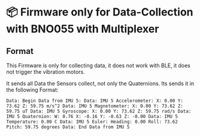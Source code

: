 
# 📦 Firmware only for Data-Collection with BNO055 with Multiplexer

## Format

This Firmware is only for collecting data, it does not work with BLE, it does not trigger the vibration motors.

It sends all Data the Sensors collect, not only the Quaternions. Its sends it in the following Format:

`Data: Begin Data from IMU 5:
Data: IMU 5 Accelerometer: X: 0.00 Y: 73.62 Z: 59.75 m/s^2
Data: IMU 5 Magnetometer: X: 0.00 Y: 73.62 Z: 59.75 uT
Data: IMU 5 Gyroscope: X: 0.00 Y: 73.62 Z: 59.75 rad/s
Data: IMU 5 Quaternion: W: 0.76 X: -0.16 Y: -0.63 Z: -0.00
Data: IMU 5 Temperature: 0.00 C
Data: IMU 5 Euler: Heading: 0.00 Roll: 73.62 Pitch: 59.75 degrees
Data: End Data from IMU 5`
